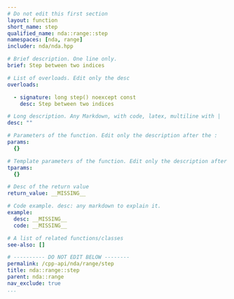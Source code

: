 ```yaml
---
# Do not edit this first section
layout: function
short_name: step
qualified_name: nda::range::step
namespaces: [nda, range]
includer: nda/nda.hpp

# Brief description. One line only.
brief: Step between two indices

# List of overloads. Edit only the desc
overloads:

  - signature: long step() noexcept const
    desc: Step between two indices

# Long description. Any Markdown, with code, latex, multiline with |
desc: ""

# Parameters of the function. Edit only the description after the :
params:
  {}

# Template parameters of the function. Edit only the description after the :
tparams:
  {}

# Desc of the return value
return_value: __MISSING__

# Code example. desc: any markdown to explain it.
example:
  desc: __MISSING__
  code: __MISSING__

# A list of related functions/classes
see-also: []

# ---------- DO NOT EDIT BELOW --------
permalink: /cpp-api/nda/range/step
title: nda::range::step
parent: nda::range
nav_exclude: true
...
```


